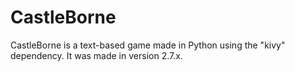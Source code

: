 # CastleBorne
CastleBorne is a text-based game made in Python using the "kivy" dependency. It was made in version 2.7.x. 
